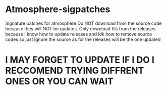 # Atmosphere-sigpatches
Signature patches for atmosphere
Do NOT download from the source code because they will NOT be updates.
Only download fils from the releases because I know how to update releases and idk how to remove source codes so just ignore the source as for the releases 
will be the one updated


# I MAY FORGET TO UPDATE IF I DO I RECCOMEND TRYING DIFFRENT ONES OR YOU CAN WAIT
